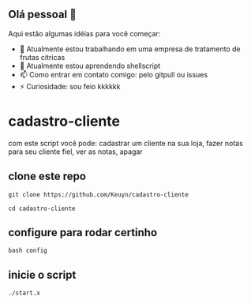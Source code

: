 ## Olá pessoal 👋

Aqui estão algumas idéias para você começar:

- 🔭 Atualmente estou trabalhando em uma empresa de tratamento de frutas citricas
- 🌱 Atualmente estou aprendendo shellscript
- 📫 Como entrar em contato comigo: pelo gitpull ou issues
- ⚡ Curiosidade: sou feio kkkkkk

# cadastro-cliente
com este script você pode: cadastrar um cliente na sua loja, fazer notas para seu cliente fiel, ver as notas, apagar 

## clone este repo
```
git clone https://github.com/Keuyn/cadastro-cliente
```
```
cd cadastro-cliente
```
## configure para rodar certinho
```
bash config
```
## inicie o script
```
./start.x
```

